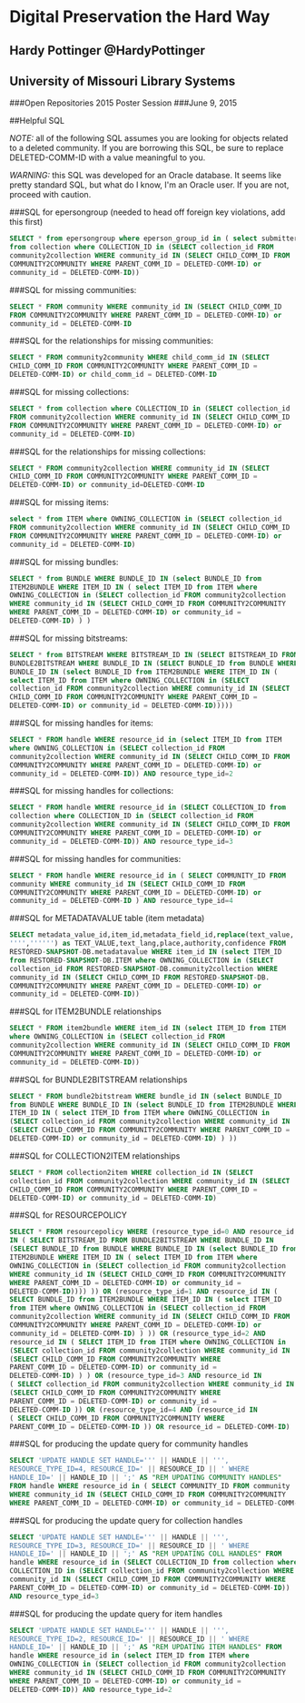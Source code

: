 # Digital Preservation the Hard Way
## Hardy Pottinger @HardyPottinger
## University of Missouri Library Systems
###Open Repositories 2015 Poster Session
###June 9, 2015

##Helpful SQL

*NOTE:* all of the following SQL assumes you are looking for objects related
to a deleted community. If you are borrowing this SQL, be sure to replace
DELETED-COMM-ID with a value meaningful to you.

*WARNING:* this SQL was developed for an Oracle database. It seems like
pretty standard SQL, but what do I know, I'm an Oracle user. If you are
not, proceed with caution.

###SQL for epersongroup (needed to head off foreign key violations, add this first)
```sql
SELECT * from epersongroup where eperson_group_id in ( select submitter
from collection where COLLECTION_ID in (SELECT collection_id FROM
community2collection WHERE community_id IN (SELECT CHILD_COMM_ID FROM
COMMUNITY2COMMUNITY WHERE PARENT_COMM_ID = DELETED-COMM-ID) or
community_id = DELETED-COMM-ID))
```

###SQL for missing communities:
```sql
SELECT * FROM community WHERE community_id IN (SELECT CHILD_COMM_ID
FROM COMMUNITY2COMMUNITY WHERE PARENT_COMM_ID = DELETED-COMM-ID) or
community_id = DELETED-COMM-ID
```

###SQL for the relationships for missing communities:
```sql
SELECT * FROM community2community WHERE child_comm_id IN (SELECT
CHILD_COMM_ID FROM COMMUNITY2COMMUNITY WHERE PARENT_COMM_ID = 
DELETED-COMM-ID) or child_comm_id = DELETED-COMM-ID
```

###SQL for missing collections:
```sql
SELECT * from collection where COLLECTION_ID in (SELECT collection_id
FROM community2collection WHERE community_id IN (SELECT CHILD_COMM_ID
FROM COMMUNITY2COMMUNITY WHERE PARENT_COMM_ID = DELETED-COMM-ID) or
community_id = DELETED-COMM-ID)
```

###SQL for the relationships for missing collections:
```sql
SELECT * FROM community2collection WHERE community_id IN (SELECT
CHILD_COMM_ID FROM COMMUNITY2COMMUNITY WHERE PARENT_COMM_ID = 
DELETED-COMM-ID) or community_id=DELETED-COMM-ID
```

###SQL for missing items:
```sql
select * from ITEM where OWNING_COLLECTION in (SELECT collection_id
FROM community2collection WHERE community_id IN (SELECT CHILD_COMM_ID
FROM COMMUNITY2COMMUNITY WHERE PARENT_COMM_ID = DELETED-COMM-ID) or
community_id = DELETED-COMM-ID)
```

###SQL for missing bundles:
```sql
SELECT * from BUNDLE WHERE BUNDLE_ID IN (select BUNDLE_ID from
ITEM2BUNDLE WHERE ITEM_ID IN ( select ITEM_ID from ITEM where
OWNING_COLLECTION in (SELECT collection_id FROM community2collection
WHERE community_id IN (SELECT CHILD_COMM_ID FROM COMMUNITY2COMMUNITY
WHERE PARENT_COMM_ID = DELETED-COMM-ID) or community_id = 
DELETED-COMM-ID) ) )
```

###SQL for missing bitstreams:
```sql
SELECT * from BITSTREAM WHERE BITSTREAM_ID IN (SELECT BITSTREAM_ID FROM
BUNDLE2BITSTREAM WHERE BUNDLE_ID IN (SELECT BUNDLE_ID from BUNDLE WHERE
BUNDLE_ID IN (select BUNDLE_ID from ITEM2BUNDLE WHERE ITEM_ID IN (
select ITEM_ID from ITEM where OWNING_COLLECTION in (SELECT
collection_id FROM community2collection WHERE community_id IN (SELECT
CHILD_COMM_ID FROM COMMUNITY2COMMUNITY WHERE PARENT_COMM_ID = 
DELETED-COMM-ID) or community_id = DELETED-COMM-ID)))))
```

###SQL for missing handles for items:
```sql
SELECT * FROM handle WHERE resource_id in (select ITEM_ID from ITEM
where OWNING_COLLECTION in (SELECT collection_id FROM
community2collection WHERE community_id IN (SELECT CHILD_COMM_ID FROM
COMMUNITY2COMMUNITY WHERE PARENT_COMM_ID = DELETED-COMM-ID) or
community_id = DELETED-COMM-ID)) AND resource_type_id=2
```

###SQL for missing handles for collections:
```sql
SELECT * FROM handle WHERE resource_id in (SELECT COLLECTION_ID from
collection where COLLECTION_ID in (SELECT collection_id FROM
community2collection WHERE community_id IN (SELECT CHILD_COMM_ID FROM
COMMUNITY2COMMUNITY WHERE PARENT_COMM_ID = DELETED-COMM-ID) or
community_id = DELETED-COMM-ID)) AND resource_type_id=3
```

###SQL for missing handles for communities:
```sql
SELECT * FROM handle WHERE resource_id in ( SELECT COMMUNITY_ID FROM
community WHERE community_id IN (SELECT CHILD_COMM_ID FROM
COMMUNITY2COMMUNITY WHERE PARENT_COMM_ID = DELETED-COMM-ID) or
community_id = DELETED-COMM-ID ) AND resource_type_id=4 
```

###SQL for METADATAVALUE table (item metadata)
```sql
SELECT metadata_value_id,item_id,metadata_field_id,replace(text_value,
'''','''''') as TEXT_VALUE,text_lang,place,authority,confidence FROM
RESTORED-SNAPSHOT-DB.metadatavalue WHERE item_id IN (select ITEM_ID
from RESTORED-SNAPSHOT-DB.ITEM where OWNING_COLLECTION in (SELECT
collection_id FROM RESTORED-SNAPSHOT-DB.community2collection WHERE
community_id IN (SELECT CHILD_COMM_ID FROM RESTORED-SNAPSHOT-DB.
COMMUNITY2COMMUNITY WHERE PARENT_COMM_ID = DELETED-COMM-ID) or
community_id = DELETED-COMM-ID))
```

###SQL for ITEM2BUNDLE relationships
```sql
SELECT * FROM item2bundle WHERE item_id IN (select ITEM_ID from ITEM
where OWNING_COLLECTION in (SELECT collection_id FROM
community2collection WHERE community_id IN (SELECT CHILD_COMM_ID FROM
COMMUNITY2COMMUNITY WHERE PARENT_COMM_ID = DELETED-COMM-ID) or
community_id = DELETED-COMM-ID))
```

###SQL for BUNDLE2BITSTREAM relationships
```sql
SELECT * FROM bundle2bitstream WHERE bundle_id IN (select BUNDLE_ID
from BUNDLE WHERE BUNDLE_ID IN (select BUNDLE_ID from ITEM2BUNDLE WHERE
ITEM_ID IN ( select ITEM_ID from ITEM where OWNING_COLLECTION in
(SELECT collection_id FROM community2collection WHERE community_id IN
(SELECT CHILD_COMM_ID FROM COMMUNITY2COMMUNITY WHERE PARENT_COMM_ID =
DELETED-COMM-ID) or community_id = DELETED-COMM-ID) ) ))
```

###SQL for COLLECTION2ITEM relationships
```sql
SELECT * FROM collection2item WHERE collection_id IN (SELECT
collection_id FROM community2collection WHERE community_id IN (SELECT
CHILD_COMM_ID FROM COMMUNITY2COMMUNITY WHERE PARENT_COMM_ID = 
DELETED-COMM-ID) or community_id = DELETED-COMM-ID)
```

###SQL for RESOURCEPOLICY
```sql
SELECT * FROM resourcepolicy WHERE (resource_type_id=0 AND resource_id
IN ( SELECT BITSTREAM_ID FROM BUNDLE2BITSTREAM WHERE BUNDLE_ID IN
(SELECT BUNDLE_ID from BUNDLE WHERE BUNDLE_ID IN (select BUNDLE_ID from
ITEM2BUNDLE WHERE ITEM_ID IN ( select ITEM_ID from ITEM where
OWNING_COLLECTION in (SELECT collection_id FROM community2collection
WHERE community_id IN (SELECT CHILD_COMM_ID FROM COMMUNITY2COMMUNITY
WHERE PARENT_COMM_ID = DELETED-COMM-ID) or community_id = 
DELETED-COMM-ID)))) )) OR (resource_type_id=1 AND resource_id IN (
SELECT BUNDLE_ID from ITEM2BUNDLE WHERE ITEM_ID IN ( select ITEM_ID
from ITEM where OWNING_COLLECTION in (SELECT collection_id FROM
community2collection WHERE community_id IN (SELECT CHILD_COMM_ID FROM
COMMUNITY2COMMUNITY WHERE PARENT_COMM_ID = DELETED-COMM-ID) or
community_id = DELETED-COMM-ID) ) )) OR (resource_type_id=2 AND
resource_id IN ( SELECT ITEM_ID from ITEM where OWNING_COLLECTION in
(SELECT collection_id FROM community2collection WHERE community_id IN
(SELECT CHILD_COMM_ID FROM COMMUNITY2COMMUNITY WHERE 
PARENT_COMM_ID = DELETED-COMM-ID) or community_id = 
DELETED-COMM-ID) ) ) OR (resource_type_id=3 AND resource_id IN 
( SELECT collection_id FROM community2collection WHERE community_id IN
(SELECT CHILD_COMM_ID FROM COMMUNITY2COMMUNITY WHERE 
PARENT_COMM_ID = DELETED-COMM-ID) or community_id = 
DELETED-COMM-ID )) OR (resource_type_id=4 AND (resource_id IN 
( SELECT CHILD_COMM_ID FROM COMMUNITY2COMMUNITY WHERE 
PARENT_COMM_ID = DELETED-COMM-ID )) OR resource_id = DELETED-COMM-ID) 
```

###SQL for producing the update query for community handles
```sql
SELECT 'UPDATE HANDLE SET HANDLE=''' || HANDLE || ''',
RESOURCE_TYPE_ID=4, RESOURCE_ID=' || RESOURCE_ID || ' WHERE 
HANDLE_ID=' || HANDLE_ID || ';' AS "REM UPDATING COMMUNITY HANDLES"
FROM handle WHERE resource_id in ( SELECT COMMUNITY_ID FROM community
WHERE community_id IN (SELECT CHILD_COMM_ID FROM COMMUNITY2COMMUNITY
WHERE PARENT_COMM_ID = DELETED-COMM-ID) or community_id = DELETED-COMM-ID ) AND resource_type_id=4
```

###SQL for producing the update query for collection handles
```sql
SELECT 'UPDATE HANDLE SET HANDLE=''' || HANDLE || ''',
RESOURCE_TYPE_ID=3, RESOURCE_ID=' || RESOURCE_ID || ' WHERE 
HANDLE_ID=' || HANDLE_ID || ';' AS "REM UPDATING COLL HANDLES" FROM
handle WHERE resource_id in (SELECT COLLECTION_ID from collection where
COLLECTION_ID in (SELECT collection_id FROM community2collection WHERE
community_id IN (SELECT CHILD_COMM_ID FROM COMMUNITY2COMMUNITY WHERE
PARENT_COMM_ID = DELETED-COMM-ID) or community_id = DELETED-COMM-ID))
AND resource_type_id=3
```

###SQL for producing the update query for item handles
```sql
SELECT 'UPDATE HANDLE SET HANDLE=''' || HANDLE || ''',
RESOURCE_TYPE_ID=2, RESOURCE_ID=' || RESOURCE_ID || ' WHERE 
HANDLE_ID=' || HANDLE_ID || ';' AS "REM UPDATING ITEM HANDLES" FROM
handle WHERE resource_id in (select ITEM_ID from ITEM where
OWNING_COLLECTION in (SELECT collection_id FROM community2collection
WHERE community_id IN (SELECT CHILD_COMM_ID FROM COMMUNITY2COMMUNITY
WHERE PARENT_COMM_ID = DELETED-COMM-ID) or community_id = 
DELETED-COMM-ID)) AND resource_type_id=2
```
